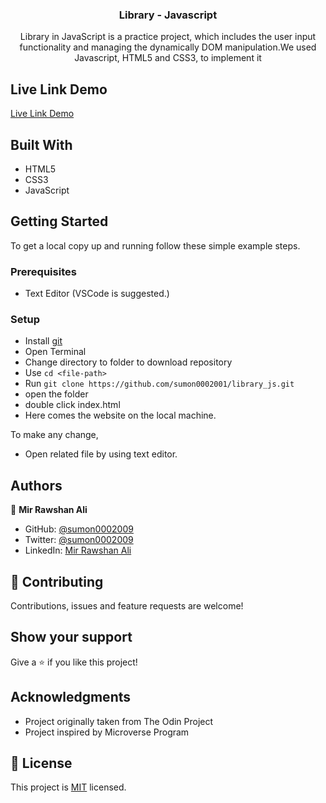 <h3 align="center">Library - Javascript</h3>


<p align="center">Library in JavaScript is a practice project, which includes the user input functionality and managing the dynamically DOM manipulation.We used Javascript, HTML5 and CSS3, to implement it</p>




## Live Link Demo

[Live Link Demo](https://sumon0002001.github.io/library_js/)

## Built With

- HTML5
- CSS3
- JavaScript


## Getting Started

To get a local copy up and running follow these simple example steps.

### Prerequisites

- Text Editor (VSCode is suggested.)


### Setup

- Install [git](https://git-scm.com/downloads)
- Open Terminal
- Change directory to folder to download repository
- Use `cd <file-path>`
- Run `git clone https://github.com/sumon0002001/library_js.git`
- open the folder
- double click index.html
- Here comes the website on the local machine.



To make any change,

- Open related file by using text editor.

## Authors

👤 **Mir Rawshan Ali**

- GitHub: [@sumon0002009](https://github.com/sumon0002001)
- Twitter: [@sumon0002009](https://twitter.com/Sumon0002009)
- LinkedIn: [Mir Rawshan Ali](https://www.linkedin.com/in/mir-rawshan-ali-27b6a5198/)


## 🤝 Contributing

Contributions, issues and feature requests are welcome! 



## Show your support

Give a ⭐️ if you like this project!

## Acknowledgments

- Project originally taken from The Odin Project
- Project inspired by Microverse Program



## 📝 License

This project is [MIT](LICENSE) licensed.
